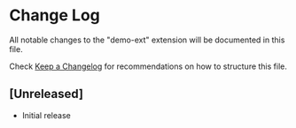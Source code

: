 # Change Log

All notable changes to the "demo-ext" extension will be documented in this file.

Check [Keep a Changelog](http://keepachangelog.com/) for recommendations on how to structure this file.

## [Unreleased]

- Initial release